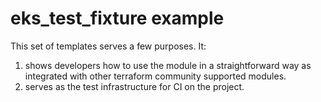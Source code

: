 # eks_test_fixture example

This set of templates serves a few purposes. It:

1.  shows developers how to use the module in a straightforward way as integrated with other terraform community supported modules.
2.  serves as the test infrastructure for CI on the project.
